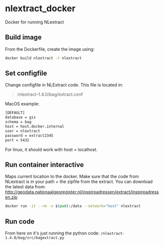 # nlextract_docker
Docker for running NLextract 

## Build image
From the Dockerfile, create the image using: 
```bash
docker build nlextract -t nlextract
```

## Set configfile
Change configfile in NLExtract code. This file is located in:
> /nlextract-1.4.0/bag/extract.conf

MacOS example:

```bash
[DEFAULT]
database = gis
schema = bag
host = host.docker.internal
user = nlextract
password = extract2345
port = 5432
```

For linux, it should work with host = localhost.

## Run container interactive

Maps current location to the docker. Make sure that the code from NLextract is in your path + the zipfile from the extract. You can download the latest data from: 
http://geodata.nationaalgeoregister.nl/inspireadressen/extract/inspireadressen.zip 

```bash
docker run -it --rm -v $(pwd):/data --network="host" nlextract
```

## Run code

From here on it's just running the python code: `/nlextract-1.4.0/bag/src/bagextract.py`
